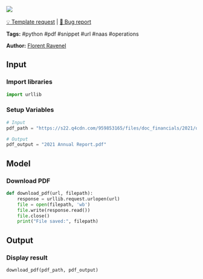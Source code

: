 <a href="https://app.naas.ai/user-redirect/naas/downloader?url=https://raw.githubusercontent.com/jupyter-naas/awesome-notebooks/master/Python/Python_Download_PDF_from_URL.ipynb" target="_parent"><img src="https://naasai-public.s3.eu-west-3.amazonaws.com/open_in_naas.svg"/></a><br><br><a href="https://github.com/jupyter-naas/awesome-notebooks/issues/new?assignees=&labels=&template=template-request.md&title=Tool+-+Action+of+the+notebook+">💡 Template request</a> | <a href="https://github.com/jupyter-naas/awesome-notebooks/issues/new?assignees=&labels=bug&template=bug_report.md&title=Python+-+Download+PDF+from+URL:+Error+short+description">🚨 Bug report</a>

**Tags:** #python #pdf #snippet #url #naas #operations

**Author:** [Florent Ravenel](https://www.linkedin.com/in/florent-ravenel/)

## Input

### Import libraries


```python
import urllib
```

### Setup Variables


```python
# Input
pdf_path = "https://s22.q4cdn.com/959853165/files/doc_financials/2021/q4/da27d24b-9358-4b5c-a424-6da061d91836.pdf"

# Output
pdf_output = "2021 Annual Report.pdf"
```

## Model

### Download PDF


```python
def download_pdf(url, filepath):
    response = urllib.request.urlopen(url)    
    file = open(filepath, 'wb')
    file.write(response.read())
    file.close()
    print("File saved:", filepath) 
```

## Output

### Display result


```python
download_pdf(pdf_path, pdf_output)
```
